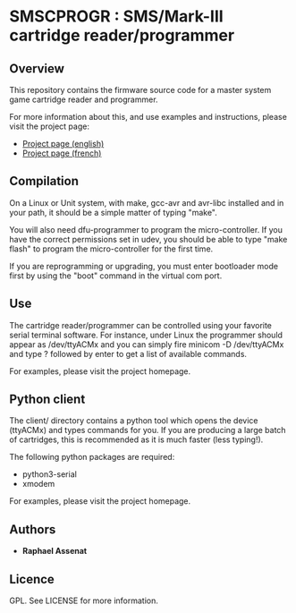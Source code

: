 # SMSCPROGR : SMS/Mark-III cartridge reader/programmer

## Overview

This repository contains the firmware source code for a master system game
cartridge reader and programmer.

For more information about this, and use examples and instructions, please
visit the project page:

* [Project page (english)](https://www.raphnet.net/electronique/sms_cartridge_programmer/index_en.php)
* [Project page (french)](https://www.raphnet.net/electronique/sms_cartridge_programmer/index.php)


## Compilation

On a Linux or Unit system, with make, gcc-avr and avr-libc installed and in your path, it should be
a simple matter of typing "make".

You will also need dfu-programmer to program the micro-controller. If you have the correct permissions
set in udev, you should be able to type "make flash" to program the micro-controller for the first time.

If you are reprogramming or upgrading, you must enter bootloader mode first by using the "boot" command
in the virtual com port.


## Use

The cartridge reader/programmer can be controlled using your favorite serial terminal software. For instance,
under Linux the programmer should appear as /dev/ttyACMx and you can simply fire minicom -D /dev/ttyACMx 
and type ? followed by enter to get a list of available commands.

For examples, please visit the project homepage.


## Python client

The client/ directory contains a python tool which opens the device (ttyACMx) and types commands for you. If
you are producing a large batch of cartridges, this is recommended as it is much faster (less typing!).

The following python packages are required:

 * python3-serial
 * xmodem

For examples, please visit the project homepage.


##  Authors

* **Raphael Assenat**


## Licence

GPL. See LICENSE for more information.
